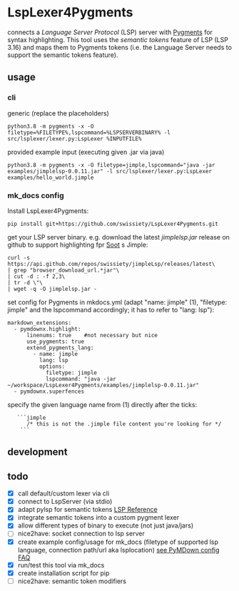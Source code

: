# LspLexer4Pygments
connects a *Language Server Protocol* (LSP) server with [Pygments](https://github.com/pygments/pygments) for syntax highlighting.
This tool uses the *semantic tokens* feature of LSP (LSP 3.16) and maps them to Pygments tokens (i.e. the Language Server needs to support the semantic tokens feature).

## usage
### cli
generic (replace the placeholders)
```
python3.8 -m pygments -x -O filetype=%FILETYPE%,lspcommand=%LSPSERVERBINARY% -l src/lsplexer/lexer.py:LspLexer %INPUTFILE%
```

provided example input (executing given .jar via java)
```
python3.8 -m pygments -x -O filetype=jimple,lspcommand="java -jar examples/jimplelsp-0.0.11.jar" -l src/lsplexer/lexer.py:LspLexer examples/hello_world.jimple
```

### mk_docs config
Install LspLexer4Pygments:
``` 
pip install git+https://github.com/swissiety/LspLexer4Pygments.git
```

get your LSP server binary. e.g. download the latest *jimplelsp.jar* release on github to support highlighting fpr [Soot](https://github.com/soot-oss/soot) s Jimple:
```
curl -s https://api.github.com/repos/swissiety/jimpleLsp/releases/latest\
| grep "browser_download_url.*jar"\
| cut -d : -f 2,3\
| tr -d \"\
| wget -q -O jimplelsp.jar -
```

set config for Pygments in mkdocs.yml (adapt "name: jimple" (1), "filetype: jimple" and the lspcommand accordingly; it has to refer to "lang: lsp"):
```
markdown_extensions:
  - pymdownx.highlight:
      linenums: true    #not necessary but nice
      use_pygments: true
      extend_pygments_lang:
        - name: jimple
          lang: lsp
          options:
            filetype: jimple
            lspcommand: "java -jar ~/workspace/LspLexer4Pygments/examples/jimplelsp-0.0.11.jar"
  - pymdownx.superfences
```

specify the given language name from (1) directly after the ticks:
```
   ```jimple
      /* this is not the .jimple file content you're looking for */
    ```
```



## development
## todo
- [x] call default/custom lexer via cli
- [x] connect to LspServer (via stdio)
- [x] adapt pylsp for semantic tokens [LSP Reference](https://microsoft.github.io/language-server-protocol/specifications/specification-current/#textDocument_semanticTokens)
- [x] integrate semantic tokens into a custom pygment lexer
- [x]  allow different types of binary to execute (not just java/jars)
- [ ] nice2have: socket connection to lsp server
- [x] create example config/usage for mk_docs  (filetype of supported lsp language, connection path/url aka lsplocation)
  [see PyMDown config FAQ](https://facelessuser.github.io/PyMdown/user-guide/general-usage/#configuration-file)
- [x] run/test this tool via mk_docs
- [x] create installation script for pip
- [ ] nice2have: semantic token modifiers

## 